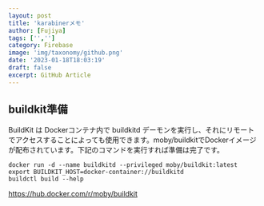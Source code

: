 ```yaml
---
layout: post
title: 'karabinerメモ'
author: [Fujiya]
tags: ['','']
category: Firebase
image: 'img/taxonomy/github.png'
date: '2023-01-18T18:03:19'
draft: false
excerpt: GitHub Article
---
```


## buildkit準備

BuildKit は Dockerコンテナ内で buildkitd デーモンを実行し、それにリモートでアクセスすることによっても使用できます。moby/buildkitでDockerイメージが配布されています。下記のコマンドを実行すれば準備は完了です。

```
docker run -d --name buildkitd --privileged moby/buildkit:latest
export BUILDKIT_HOST=docker-container://buildkitd
buildctl build --help
```

https://hub.docker.com/r/moby/buildkit